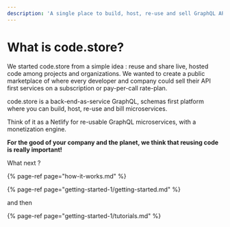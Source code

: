 ```yaml
---
description: 'A single place to build, host, re-use and sell GraphQL APIs services.'
---
```


# What is code.store?

We started code.store from a simple idea : reuse and share live, hosted code among projects and organizations. We wanted to create a public marketplace of where every developer and company could sell their API first services on a subscription or pay-per-call rate-plan.

code.store is a back-end-as-service GraphQL, schemas first platform where you can build, host, re-use and bill microservices.

Think of it as a Netlify for re-usable GraphQL microservices, with a monetization engine.

**For the good of your company and the planet, we think that reusing code is really important!**

What next ?

{% page-ref page="how-it-works.md" %}

{% page-ref page="getting-started-1/getting-started.md" %}

and then

{% page-ref page="getting-started-1/tutorials.md" %}



